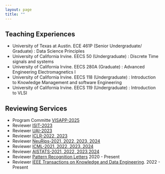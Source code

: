 ```yaml
---
layout: page
title: "" 
---
```


## Teaching Experiences
- University of Texas at Austin. ECE 461P (Senior Undergraduate/ Graduate) : Data Science Principles 
- University of California Irvine. EECS 50 (Undergraduate) : Discrete Time signals and systems 
- University of California Irvine. EECS 280A (Graduate) : Advanced Engineering Electromagnetics I 
- University of California Irvine. EECS 118 (Undergraduate) : Introduction to Knowledge Management and software Engineering 
- University of California Irvine. EECS 119 (Undergraduate) : Introduction to VLSI 
## Reviewing Services 
- Program Committe [VISAPP-2025](https://visapp.scitevents.org/)
- Reviewer [ISIT-2023](https://isit2023.org/)
- Reviewer [UAI-2023](https://www.auai.org/)
- Reviewer [ICLR-2022, 2023](https://iclr.cc/)
- Reviewer [NeuRips-2021, 2022, 2023, 2024](https://nips.cc/)
- Reviewer [ICML-2021, 2022, 2023, 2024](https://icml.cc/)
- Reviewer [AISTATS-2021, 2022, 2023,2024](https://aistats.org/aistats2021/)
- Reviewer [Pattern Recognition Letters](https://www.journals.elsevier.com/pattern-recognition-letters) 2020 - Present
- Reviewer [IEEE Transactions on Knowledge and Data Engineering](https://ieeexplore.ieee.org/xpl/RecentIssue.jsp?punumber=69). 2022 - Present
